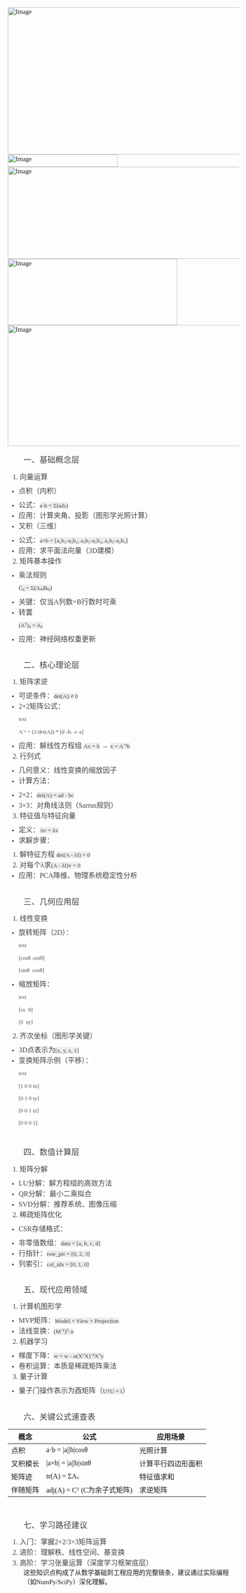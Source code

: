 <img width="798" height="336" alt="Image" src="https://github.com/user-attachments/assets/d4808c16-bf24-47e9-8f71-40d5c2fe2c12" />

<img width="251" height="28" alt="Image" src="https://github.com/user-attachments/assets/611fc653-eb7f-4403-a394-61ffc3abc4ac" />

<img width="756" height="210" alt="Image" src="https://github.com/user-attachments/assets/fb541ff7-c493-49e5-a623-7164d9237bf6" />

<img width="387" height="151" alt="Image" src="https://github.com/user-attachments/assets/e0283aa5-f248-4d49-b6c0-3d796b4845ed" />

<img width="588" height="276" alt="Image" src="https://github.com/user-attachments/assets/479640f3-3c88-40d8-a3f3-3e9d211015da" />
<html xmlns:o="urn:schemas-microsoft-com:office:office"
xmlns:dt="uuid:C2F41010-65B3-11d1-A29F-00AA00C14882"
xmlns="http://www.w3.org/TR/REC-html40">

<head>

<meta name=ProgId content=OneNote.File>
<meta name=Generator content="Microsoft OneNote 15">
</head>

<body lang=zh-CN style='font-family:Calibri;font-size:11.0pt'>
<!--StartFragment-->

<p style='margin-left:.375in;margin-top:13pt;margin-bottom:10pt;font-family:
quote-cjk-patch;font-size:13.7pt;color:#404040'><span style='background:white'>一、基础概念层</span></p>

<ol type=1 style='direction:ltr;unicode-bidi:embed;margin-top:0in;margin-bottom:
 0in;font-family:Calibri;font-size:12.0pt;font-weight:normal;font-style:normal'>
 <li value=1 style='margin-top:0;margin-bottom:0;vertical-align:middle;
     margin-top:0pt;margin-bottom:3pt;line-height:21pt;color:#404040'><span
     style='font-family:quote-cjk-patch;font-size:12.0pt;font-weight:normal;
     font-style:normal;font-family:quote-cjk-patch;font-size:12.0pt;background:
     white'>向量运算</span></li>
</ol>

<ul type=disc style='direction:ltr;unicode-bidi:embed;margin-top:0in;
 margin-bottom:0in'>
 <li style='margin-top:0;margin-bottom:0;vertical-align:middle;margin-top:0pt;
     margin-bottom:3pt;line-height:21pt;color:#404040'><span style='font-family:
     quote-cjk-patch;font-size:12.0pt;background:white'>点积（内积）</span></li>
 <li style='margin-top:0;margin-bottom:0;vertical-align:middle;color:#404040'><span
     style='font-family:quote-cjk-patch;font-size:12.0pt;background:white'>公式：</span><span
     style='font-family:Menlo;font-size:10.0pt;background:#ECECEC'>a·b =
     Σ(aᵢbᵢ)</span></li>
 <li style='margin-top:0;margin-bottom:0;vertical-align:middle;color:#404040'><span
     style='font-family:quote-cjk-patch;font-size:12.0pt;background:white'>应用：计算夹角、投影（图形学光照计算）</span></li>
 <li style='margin-top:0;margin-bottom:0;vertical-align:middle;margin-top:0pt;
     margin-bottom:3pt;line-height:21pt;color:#404040'><span style='font-family:
     quote-cjk-patch;font-size:12.0pt;background:white'>叉积（三维）</span></li>
 <li style='margin-top:0;margin-bottom:0;vertical-align:middle;color:#404040'><span
     style='font-family:quote-cjk-patch;font-size:12.0pt;background:white'>公式：</span><span
     style='font-family:Menlo;font-size:10.0pt;background:#ECECEC'>a×b =
     [a₂b₃-a₃b₂, a₃b₁-a₁b₃, a₁b₂-a₂b₁]</span></li>
 <li style='margin-top:0;margin-bottom:0;vertical-align:middle;color:#404040'><span
     style='font-family:quote-cjk-patch;font-size:12.0pt;background:white'>应用：求平面法向量（3D建模）</span></li>
</ul>

<ol type=1 style='direction:ltr;unicode-bidi:embed;margin-top:0in;margin-bottom:
 0in;font-family:Calibri;font-size:12.0pt;font-weight:normal;font-style:normal'>
 <li value=2 style='margin-top:0;margin-bottom:0;vertical-align:middle;
     margin-top:0pt;margin-bottom:3pt;line-height:21pt;color:#404040'><span
     style='font-family:quote-cjk-patch;font-size:12.0pt;font-weight:normal;
     font-style:normal;font-family:quote-cjk-patch;font-size:12.0pt;background:
     white'>矩阵基本操作</span></li>
</ol>

<ul type=disc style='direction:ltr;unicode-bidi:embed;margin-top:0in;
 margin-bottom:0in'>
 <li style='margin-top:0;margin-bottom:0;vertical-align:middle;margin-top:0pt;
     margin-bottom:3pt;line-height:21pt;color:#404040'><span style='font-family:
     quote-cjk-patch;font-size:12.0pt;background:white'>乘法规则<br>
          </span><span style='font-family:Menlo;font-size:10.0pt;background:
     #ECECEC'>Cᵢⱼ = Σ(AᵢₖBₖⱼ)</span></li>
 <li style='margin-top:0;margin-bottom:0;vertical-align:middle;color:#404040'><span
     style='font-family:quote-cjk-patch;font-size:12.0pt;background:white'>关键：仅当A列数=B行数时可乘</span></li>
 <li style='margin-top:0;margin-bottom:0;vertical-align:middle;margin-top:0pt;
     margin-bottom:3pt;line-height:21pt;color:#404040'><span style='font-family:
     quote-cjk-patch;font-size:12.0pt;background:white'>转置<br>
          </span><span style='font-family:Menlo;font-size:10.0pt;background:
     #ECECEC'>(Aᵀ)ᵢⱼ = Aⱼᵢ</span></li>
 <li style='margin-top:0;margin-bottom:0;vertical-align:middle;color:#404040'><span
     style='font-family:quote-cjk-patch;font-size:12.0pt;background:white'>应用：神经网络权重更新</span></li>
</ul>

<p style='margin:0in;margin-left:.375in;font-family:Calibri;font-size:11.0pt'>&nbsp;</p>

<p style='margin-left:.375in;margin-top:13pt;margin-bottom:10pt;font-family:
quote-cjk-patch;font-size:13.7pt;color:#404040'><span style='background:white'>二、核心理论层</span></p>

<ol type=1 style='direction:ltr;unicode-bidi:embed;margin-top:0in;margin-bottom:
 0in;font-family:Calibri;font-size:12.0pt;font-weight:normal;font-style:normal'>
 <li value=1 style='margin-top:0;margin-bottom:0;vertical-align:middle;
     margin-top:0pt;margin-bottom:3pt;line-height:21pt;color:#404040'><span
     style='font-family:quote-cjk-patch;font-size:12.0pt;font-weight:normal;
     font-style:normal;font-family:quote-cjk-patch;font-size:12.0pt;background:
     white'>矩阵求逆</span></li>
</ol>

<ul type=disc style='direction:ltr;unicode-bidi:embed;margin-top:0in;
 margin-bottom:0in'>
 <li style='margin-top:0;margin-bottom:0;vertical-align:middle;color:#404040'><span
     style='font-family:quote-cjk-patch;font-size:12.0pt;background:white'>可逆条件：</span><span
     style='font-family:Menlo;font-size:10.0pt;background:#ECECEC'>det(A) ≠ 0</span></li>
 <li style='margin-top:0;margin-bottom:0;vertical-align:middle;margin-top:0pt;
     margin-bottom:3pt;line-height:21pt;color:#404040'><span style='font-family:
     quote-cjk-patch;font-size:12.0pt;color:#404040;background:white'>2×2矩阵公式：<br>
          </span><span style='font-family:quote-cjk-patch;font-size:9.0pt;
     color:#525252;background:white'>text<br>
          </span><span style='font-family:quote-cjk-patch;font-size:9.45pt;
     color:#494949;background:white'>A⁻¹ = (1/det(A)) * [d -b; -c a]</span></li>
 <li style='margin-top:0;margin-bottom:0;vertical-align:middle;color:#404040'><span
     style='font-family:quote-cjk-patch;font-size:12.0pt;background:white'>应用：解线性方程组&nbsp;</span><span
     style='font-family:Menlo;font-size:10.0pt;background:#ECECEC'>Ax = b</span><span
     style='font-family:quote-cjk-patch;font-size:12.0pt;background:white'>&nbsp;→&nbsp;</span><span
     style='font-family:Menlo;font-size:10.0pt;background:#ECECEC'>x = A⁻¹b</span></li>
</ul>

<ol type=1 style='direction:ltr;unicode-bidi:embed;margin-top:0in;margin-bottom:
 0in;font-family:Calibri;font-size:12.0pt;font-weight:normal;font-style:normal'>
 <li value=2 style='margin-top:0;margin-bottom:0;vertical-align:middle;
     margin-top:0pt;margin-bottom:3pt;line-height:21pt;color:#404040'><span
     style='font-family:quote-cjk-patch;font-size:12.0pt;font-weight:normal;
     font-style:normal;font-family:quote-cjk-patch;font-size:12.0pt;background:
     white'>行列式</span></li>
</ol>

<ul type=disc style='direction:ltr;unicode-bidi:embed;margin-top:0in;
 margin-bottom:0in'>
 <li style='margin-top:0;margin-bottom:0;vertical-align:middle;color:#404040'><span
     style='font-family:quote-cjk-patch;font-size:12.0pt;background:white'>几何意义：线性变换的缩放因子</span></li>
 <li style='margin-top:0;margin-bottom:0;vertical-align:middle;margin-top:0pt;
     margin-bottom:3pt;line-height:21pt;color:#404040'><span style='font-family:
     quote-cjk-patch;font-size:12.0pt;background:white'>计算方法：</span></li>
 <li style='margin-top:0;margin-bottom:0;vertical-align:middle;color:#404040'><span
     style='font-family:quote-cjk-patch;font-size:12.0pt;background:white'>2×2：</span><span
     style='font-family:Menlo;font-size:10.0pt;background:#ECECEC'>det(A) = ad
     - bc</span></li>
 <li style='margin-top:0;margin-bottom:0;vertical-align:middle;color:#404040'><span
     style='font-family:quote-cjk-patch;font-size:12.0pt;background:white'>3×3：对角线法则（Sarrus规则）</span></li>
</ul>

<ol type=1 style='direction:ltr;unicode-bidi:embed;margin-top:0in;margin-bottom:
 0in;font-family:Calibri;font-size:12.0pt;font-weight:normal;font-style:normal'>
 <li value=3 style='margin-top:0;margin-bottom:0;vertical-align:middle;
     margin-top:0pt;margin-bottom:3pt;line-height:21pt;color:#404040'><span
     style='font-family:quote-cjk-patch;font-size:12.0pt;font-weight:normal;
     font-style:normal;font-family:quote-cjk-patch;font-size:12.0pt;background:
     white'>特征值与特征向量</span></li>
</ol>

<ul type=disc style='direction:ltr;unicode-bidi:embed;margin-top:0in;
 margin-bottom:0in'>
 <li style='margin-top:0;margin-bottom:0;vertical-align:middle;color:#404040'><span
     style='font-family:quote-cjk-patch;font-size:12.0pt;background:white'>定义：</span><span
     style='font-family:Menlo;font-size:10.0pt;background:#ECECEC'>Av = λv</span></li>
 <li style='margin-top:0;margin-bottom:0;vertical-align:middle;margin-top:0pt;
     margin-bottom:3pt;line-height:21pt;color:#404040'><span style='font-family:
     quote-cjk-patch;font-size:12.0pt;background:white'>求解步骤：</span></li>
</ul>

<ol type=1 style='direction:ltr;unicode-bidi:embed;margin-top:0in;margin-bottom:
 0in;font-family:Calibri;font-size:12.0pt;font-weight:normal;font-style:normal'>
 <li value=1 style='margin-top:0;margin-bottom:0;vertical-align:middle;
     color:#404040'><span style='font-family:quote-cjk-patch;font-size:12.0pt;
     font-weight:normal;font-style:normal;font-family:quote-cjk-patch;
     font-size:12.0pt;background:white'>解特征方程&nbsp;</span><span
     style='font-family:Menlo;font-size:10.0pt;font-weight:normal;font-style:
     normal;font-family:Menlo;font-size:10.0pt;background:#ECECEC'>det(A - λI)
     = 0</span></li>
 <li style='margin-top:0;margin-bottom:0;vertical-align:middle;color:#404040'><span
     style='font-family:quote-cjk-patch;font-size:12.0pt;background:white'>对每个λ求</span><span
     style='font-family:Menlo;font-size:10.0pt;background:#ECECEC'>(A - λI)v =
     0</span></li>
</ol>

<ul type=disc style='direction:ltr;unicode-bidi:embed;margin-top:0in;
 margin-bottom:0in'>
 <li style='margin-top:0;margin-bottom:0;vertical-align:middle;color:#404040'><span
     style='font-family:quote-cjk-patch;font-size:12.0pt;background:white'>应用：PCA降维、物理系统稳定性分析</span></li>
</ul>

<p style='margin:0in;margin-left:.375in;font-family:Calibri;font-size:11.0pt'>&nbsp;</p>

<p style='margin-left:.375in;margin-top:13pt;margin-bottom:10pt;font-family:
quote-cjk-patch;font-size:13.7pt;color:#404040'><span style='background:white'>三、几何应用层</span></p>

<ol type=1 style='direction:ltr;unicode-bidi:embed;margin-top:0in;margin-bottom:
 0in;font-family:Calibri;font-size:12.0pt;font-weight:normal;font-style:normal'>
 <li value=1 style='margin-top:0;margin-bottom:0;vertical-align:middle;
     margin-top:0pt;margin-bottom:3pt;line-height:21pt;color:#404040'><span
     style='font-family:quote-cjk-patch;font-size:12.0pt;font-weight:normal;
     font-style:normal;font-family:quote-cjk-patch;font-size:12.0pt;background:
     white'>线性变换</span></li>
</ol>

<ul type=disc style='direction:ltr;unicode-bidi:embed;margin-top:0in;
 margin-bottom:0in'>
 <li style='margin-top:0;margin-bottom:0;vertical-align:middle;margin-top:0pt;
     margin-bottom:3pt;line-height:21pt;color:#404040'><span style='font-family:
     quote-cjk-patch;font-size:12.0pt;color:#404040;background:white'>旋转矩阵（2D）：<br>
          </span><span style='font-family:quote-cjk-patch;font-size:9.0pt;
     color:#525252;background:white'>text<br>
          </span><span style='font-family:quote-cjk-patch;font-size:9.45pt;
     color:#494949;background:white'>[cosθ -sinθ]<br>
          [sinθ<span style='mso-spacerun:yes'>  </span>cosθ]</span></li>
 <li style='margin-top:0;margin-bottom:0;vertical-align:middle;margin-top:0pt;
     margin-bottom:3pt;line-height:21pt;color:#404040'><span style='font-family:
     quote-cjk-patch;font-size:12.0pt;color:#404040;background:white'>缩放矩阵：<br>
          </span><span style='font-family:quote-cjk-patch;font-size:9.0pt;
     color:#525252;background:white'>text<br>
          </span><span style='font-family:quote-cjk-patch;font-size:9.45pt;
     color:#494949;background:white'>[sx<span style='mso-spacerun:yes'> 
     </span>0]<br>
          [0<span style='mso-spacerun:yes'>  </span>sy]</span></li>
</ul>

<ol type=1 style='direction:ltr;unicode-bidi:embed;margin-top:0in;margin-bottom:
 0in;font-family:Calibri;font-size:12.0pt;font-weight:normal;font-style:normal'>
 <li value=2 style='margin-top:0;margin-bottom:0;vertical-align:middle;
     margin-top:0pt;margin-bottom:3pt;line-height:21pt;color:#404040'><span
     style='font-family:quote-cjk-patch;font-size:12.0pt;font-weight:normal;
     font-style:normal;font-family:quote-cjk-patch;font-size:12.0pt;background:
     white'>齐次坐标（图形学关键）</span></li>
</ol>

<ul type=disc style='direction:ltr;unicode-bidi:embed;margin-top:0in;
 margin-bottom:0in'>
 <li style='margin-top:0;margin-bottom:0;vertical-align:middle;color:#404040'><span
     style='font-family:quote-cjk-patch;font-size:12.0pt;background:white'>3D点表示为</span><span
     style='font-family:Menlo;font-size:10.0pt;background:#ECECEC'>[x, y, z, 1]</span></li>
 <li style='margin-top:0;margin-bottom:0;vertical-align:middle;margin-top:0pt;
     margin-bottom:3pt;line-height:21pt;color:#404040'><span style='font-family:
     quote-cjk-patch;font-size:12.0pt;color:#404040;background:white'>变换矩阵示例（平移）：<br>
          </span><span style='font-family:quote-cjk-patch;font-size:9.0pt;
     color:#525252;background:white'>text<br>
          </span><span style='font-family:quote-cjk-patch;font-size:9.45pt;
     color:#494949;background:white'>[1 0 0 tx]<br>
          [0 1 0 ty]<br>
          [0 0 1 tz]<br>
          [0 0 0 1]</span></li>
</ul>

<p style='margin:0in;margin-left:.375in;font-family:Calibri;font-size:11.0pt'>&nbsp;</p>

<p style='margin-left:.375in;margin-top:13pt;margin-bottom:10pt;font-family:
quote-cjk-patch;font-size:13.7pt;color:#404040'><span style='background:white'>四、数值计算层</span></p>

<ol type=1 style='direction:ltr;unicode-bidi:embed;margin-top:0in;margin-bottom:
 0in;font-family:Calibri;font-size:12.0pt;font-weight:normal;font-style:normal'>
 <li value=1 style='margin-top:0;margin-bottom:0;vertical-align:middle;
     margin-top:0pt;margin-bottom:3pt;line-height:21pt;color:#404040'><span
     style='font-family:quote-cjk-patch;font-size:12.0pt;font-weight:normal;
     font-style:normal;font-family:quote-cjk-patch;font-size:12.0pt;background:
     white'>矩阵分解</span></li>
</ol>

<ul type=disc style='direction:ltr;unicode-bidi:embed;margin-top:0in;
 margin-bottom:0in'>
 <li style='margin-top:0;margin-bottom:0;vertical-align:middle;color:#404040'><span
     style='font-family:quote-cjk-patch;font-size:12.0pt;background:white'>LU分解：解方程组的高效方法</span></li>
 <li style='margin-top:0;margin-bottom:0;vertical-align:middle;color:#404040'><span
     style='font-family:quote-cjk-patch;font-size:12.0pt;background:white'>QR分解：最小二乘拟合</span></li>
 <li style='margin-top:0;margin-bottom:0;vertical-align:middle;color:#404040'><span
     style='font-family:quote-cjk-patch;font-size:12.0pt;background:white'>SVD分解：推荐系统、图像压缩</span></li>
</ul>

<ol type=1 style='direction:ltr;unicode-bidi:embed;margin-top:0in;margin-bottom:
 0in;font-family:Calibri;font-size:12.0pt;font-weight:normal;font-style:normal'>
 <li value=2 style='margin-top:0;margin-bottom:0;vertical-align:middle;
     margin-top:0pt;margin-bottom:3pt;line-height:21pt;color:#404040'><span
     style='font-family:quote-cjk-patch;font-size:12.0pt;font-weight:normal;
     font-style:normal;font-family:quote-cjk-patch;font-size:12.0pt;background:
     white'>稀疏矩阵优化</span></li>
</ol>

<ul type=disc style='direction:ltr;unicode-bidi:embed;margin-top:0in;
 margin-bottom:0in'>
 <li style='margin-top:0;margin-bottom:0;vertical-align:middle;margin-top:0pt;
     margin-bottom:3pt;line-height:21pt;color:#404040'><span style='font-family:
     quote-cjk-patch;font-size:12.0pt;background:white'>CSR存储格式：</span></li>
 <li style='margin-top:0;margin-bottom:0;vertical-align:middle;color:#404040'><span
     style='font-family:quote-cjk-patch;font-size:12.0pt;background:white'>非零值数组：</span><span
     style='font-family:Menlo;font-size:10.0pt;background:#ECECEC'>data = [a,
     b, c, d]</span></li>
 <li style='margin-top:0;margin-bottom:0;vertical-align:middle;color:#404040'><span
     style='font-family:quote-cjk-patch;font-size:12.0pt;background:white'>行指针：</span><span
     style='font-family:Menlo;font-size:10.0pt;background:#ECECEC'>row_ptr =
     [0, 2, 3]</span></li>
 <li style='margin-top:0;margin-bottom:0;vertical-align:middle;color:#404040'><span
     style='font-family:quote-cjk-patch;font-size:12.0pt;background:white'>列索引：</span><span
     style='font-family:Menlo;font-size:10.0pt;background:#ECECEC'>col_idx =
     [0, 1, 0]</span></li>
</ul>

<p style='margin:0in;margin-left:.375in;font-family:Calibri;font-size:11.0pt'>&nbsp;</p>

<p style='margin-left:.375in;margin-top:13pt;margin-bottom:10pt;font-family:
quote-cjk-patch;font-size:13.7pt;color:#404040'><span style='background:white'>五、现代应用领域</span></p>

<ol type=1 style='direction:ltr;unicode-bidi:embed;margin-top:0in;margin-bottom:
 0in;font-family:Calibri;font-size:12.0pt;font-weight:normal;font-style:normal'>
 <li value=1 style='margin-top:0;margin-bottom:0;vertical-align:middle;
     margin-top:0pt;margin-bottom:3pt;line-height:21pt;color:#404040'><span
     style='font-family:quote-cjk-patch;font-size:12.0pt;font-weight:normal;
     font-style:normal;font-family:quote-cjk-patch;font-size:12.0pt;background:
     white'>计算机图形学</span></li>
</ol>

<ul type=disc style='direction:ltr;unicode-bidi:embed;margin-top:0in;
 margin-bottom:0in'>
 <li style='margin-top:0;margin-bottom:0;vertical-align:middle;color:#404040'><span
     style='font-family:quote-cjk-patch;font-size:12.0pt;background:white'>MVP矩阵：</span><span
     style='font-family:Menlo;font-size:10.0pt;background:#ECECEC'>Model × View
     × Projection</span></li>
 <li style='margin-top:0;margin-bottom:0;vertical-align:middle;color:#404040'><span
     style='font-family:quote-cjk-patch;font-size:12.0pt;background:white'>法线变换：</span><span
     style='font-family:Menlo;font-size:10.0pt;background:#ECECEC'>(M⁻¹)ᵀ·n</span></li>
</ul>

<ol type=1 style='direction:ltr;unicode-bidi:embed;margin-top:0in;margin-bottom:
 0in;font-family:Calibri;font-size:12.0pt;font-weight:normal;font-style:normal'>
 <li value=2 style='margin-top:0;margin-bottom:0;vertical-align:middle;
     margin-top:0pt;margin-bottom:3pt;line-height:21pt;color:#404040'><span
     style='font-family:quote-cjk-patch;font-size:12.0pt;font-weight:normal;
     font-style:normal;font-family:quote-cjk-patch;font-size:12.0pt;background:
     white'>机器学习</span></li>
</ol>

<ul type=disc style='direction:ltr;unicode-bidi:embed;margin-top:0in;
 margin-bottom:0in'>
 <li style='margin-top:0;margin-bottom:0;vertical-align:middle;color:#404040'><span
     style='font-family:quote-cjk-patch;font-size:12.0pt;background:white'>梯度下降：</span><span
     style='font-family:Menlo;font-size:10.0pt;background:#ECECEC'>w = w -
     α(XᵀX)⁻¹Xᵀy</span></li>
 <li style='margin-top:0;margin-bottom:0;vertical-align:middle;color:#404040'><span
     style='font-family:quote-cjk-patch;font-size:12.0pt;background:white'>卷积运算：本质是稀疏矩阵乘法</span></li>
</ul>

<ol type=1 style='direction:ltr;unicode-bidi:embed;margin-top:0in;margin-bottom:
 0in;font-family:Calibri;font-size:12.0pt;font-weight:normal;font-style:normal'>
 <li value=3 style='margin-top:0;margin-bottom:0;vertical-align:middle;
     margin-top:0pt;margin-bottom:3pt;line-height:21pt;color:#404040'><span
     style='font-family:quote-cjk-patch;font-size:12.0pt;font-weight:normal;
     font-style:normal;font-family:quote-cjk-patch;font-size:12.0pt;background:
     white'>量子计算</span></li>
</ol>

<ul type=disc style='direction:ltr;unicode-bidi:embed;margin-top:0in;
 margin-bottom:0in'>
 <li style='margin-top:0;margin-bottom:0;vertical-align:middle;color:#404040'><span
     style='font-family:quote-cjk-patch;font-size:12.0pt;background:white'>量子门操作表示为酉矩阵（</span><span
     style='font-family:Menlo;font-size:10.0pt;background:#ECECEC'>U†U = I</span><span
     style='font-family:quote-cjk-patch;font-size:12.0pt;background:white'>）</span></li>
</ul>

<p style='margin:0in;margin-left:.375in;font-family:Calibri;font-size:11.0pt'>&nbsp;</p>

<p style='margin-left:.375in;margin-top:13pt;margin-bottom:10pt;font-family:
quote-cjk-patch;font-size:13.7pt;color:#404040'><span style='background:white'>六、关键公式速查表</span></p>

<div style='direction:ltr'>


概念 | 公式 | 应用场景
-- | -- | --
点积 | a·b = \|a\|\|b\|cosθ | 光照计算
叉积模长 | \|a×b\| = \|a\|\|b\|sinθ | 计算平行四边形面积
矩阵迹 | tr(A) = ΣAᵢᵢ | 特征值求和
伴随矩阵 | adj(A) = Cᵀ (C为余子式矩阵) | 求逆矩阵



</div>

<p style='margin:0in;margin-left:.375in;font-family:Calibri;font-size:11.0pt'>&nbsp;</p>

<p style='margin-left:.375in;margin-top:13pt;margin-bottom:10pt;font-family:
quote-cjk-patch;font-size:13.7pt;color:#404040'><span style='background:white'>七、学习路径建议</span></p>

<ol type=1 style='direction:ltr;unicode-bidi:embed;margin-top:0in;margin-bottom:
 0in;font-family:Calibri;font-size:12.0pt;font-weight:normal;font-style:normal'>
 <li value=1 style='margin-top:0;margin-bottom:0;vertical-align:middle;
     color:#404040'><span style='font-family:quote-cjk-patch;font-size:12.0pt;
     font-weight:normal;font-style:normal;font-family:quote-cjk-patch;
     font-size:12.0pt;background:white'>入门：掌握2×2/3×3矩阵运算</span></li>
 <li style='margin-top:0;margin-bottom:0;vertical-align:middle;color:#404040'><span
     style='font-family:quote-cjk-patch;font-size:12.0pt;background:white'>进阶：理解秩、线性空间、基变换</span></li>
 <li style='margin-top:0;margin-bottom:0;vertical-align:middle;color:#404040'><span
     style='font-family:quote-cjk-patch;font-size:12.0pt;background:white'>高阶：学习张量运算（深度学习框架底层）</span></li>
</ol>

<p style='margin:0in;margin-left:.375in;font-size:11.0pt'><span
style='font-family:"Microsoft YaHei"'>这些知识点构成了从数学基础到工程应用的完整链条，建议通过实际编程（如</span><span
style='font-family:Calibri'>NumPy/SciPy</span><span style='font-family:"Microsoft YaHei"'>）深化理解。</span></p>

<!--EndFragment-->
</body>

</html>
